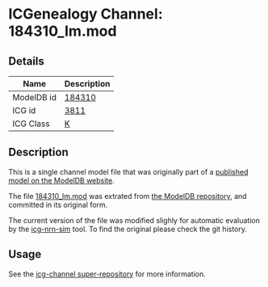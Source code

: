 # ICGenealogy Channel: 184310\_Im.mod

## Details

Name | Description
---- | -----------
ModelDB id | [184310](http://senselab.med.yale.edu/ModelDB/ShowModel.cshtml?model=184310)
ICG id | [3811](http://icg.neurotheory.ox.ac.uk/channels/1/3811)
ICG Class | [K](http://icg.neurotheory.ox.ac.uk/channels/1)

## Description

This is a single channel model file that was originally part of a [published model on the ModelDB website](http://senselab.med.yale.edu/mModelDB/ShowModel.cshtml?model=184310).


The file [184310\_Im.mod](184310_Im.mod) was extrated from [the ModelDB repository](http://senselab.med.yale.edu/ModelDB/ShowModel.cshtml?model=184310), and committed in its original form.

The current version of the file was modified slighly for automatic evaluation by the [icg-nrn-sim](https://github.com/icgenealogy/icg-nrn-sim) tool. To find the original please check the git history.


## Usage

See the [icg-channel super-repository](https://github.com/icgenealogy/icg-channels) for more information.